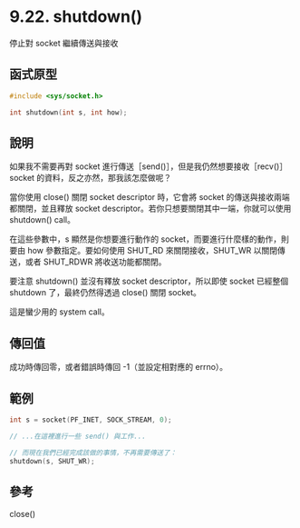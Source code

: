 # 9.22. shutdown()

停止對 socket 繼續傳送與接收

## 函式原型

```c
#include <sys/socket.h>

int shutdown(int s, int how);
```

## 說明

如果我不需要再對 socket 進行傳送［send()］，但是我仍然想要接收［recv()］socket 的資料，反之亦然，那我該怎麼做呢？

當你使用 close() 關閉 socket descriptor 時，它會將 socket 的傳送與接收兩端都關閉，並且釋放 socket descriptor。若你只想要關閉其中一端，你就可以使用 shutdown() call。

在這些參數中，s 顯然是你想要進行動作的 socket，而要進行什麼樣的動作，則要由 how 參數指定。要如何使用 SHUT\_RD 來關閉接收，SHUT\_WR 以關閉傳送，或者 SHUT\_RDWR 將收送功能都關閉。

要注意 shutdown() 並沒有釋放 socket descriptor，所以即使 socket 已經整個 shutdown 了，最終仍然得透過 close() 關閉 socket。

這是蠻少用的 system call。

## 傳回值

成功時傳回零，或者錯誤時傳回 -1（並設定相對應的 errno）。

## 範例

```c
int s = socket(PF_INET, SOCK_STREAM, 0);

// ...在這裡進行一些 send() 與工作...

// 而現在我們已經完成該做的事情，不再需要傳送了：
shutdown(s, SHUT_WR);
```

## 參考

close()
